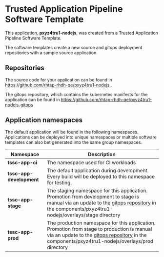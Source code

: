 # Trusted Application Pipeline Software Template

This application, **pxyz4tru1-nodejs**, was created from a Trusted Application Pipeline Software Template.

The software templates create a new source and gitops deployment repositories with a sample source application. 

## Repositories

The source code for your application can be found in [https://github.com/rhtap-rhdh-qe/pxyz4tru1-nodejs ](https://github.com/rhtap-rhdh-qe/pxyz4tru1-nodejs ).
 
The gitops repository, which contains the kubernetes manifests for the application can be found in 
[https://github.com/rhtap-rhdh-qe/pxyz4tru1-nodejs-gitops ](https://github.com/rhtap-rhdh-qe/pxyz4tru1-nodejs-gitops ) 

## Application namespaces 

The default application will be found in the following namespaces. Applications can be deployed into unique namespaces or multiple software templates can also bet generated into the same group namespaces.  

|  Namespace   |  Description   |  
| -------- | -------- |
| **tssc-app-ci** | The namespace used for CI workloads |
| **tssc-app-development** | The default application during development. Every build will be deployed to this namespace for testing. |
| **tssc-app-stage** | The staging namespace for this application. Promotion from development to stage is manual via an update to the [gitops repository](https://github.com/rhtap-rhdh-qe/pxyz4tru1-nodejs-gitops ) in the components/pxyz4tru1-nodejs/overlays/stage directory |
| **tssc-app-prod** | The production namespace for this application. Promotion from stage to production is manual via an update to the [gitops repository](https://github.com/rhtap-rhdh-qe/pxyz4tru1-nodejs-gitops ) in the components/pxyz4tru1-nodejs/overlays/prod directory |